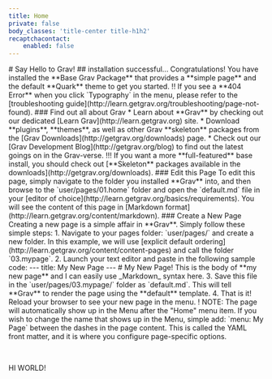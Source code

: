 ```yaml
---
title: Home
private: false
body_classes: 'title-center title-h1h2'
recaptchacontact:
    enabled: false
---
```


<p># Say Hello to Grav! ## installation successful... Congratulations! You have installed the **Base Grav Package** that provides a **simple page** and the default **Quark** theme to get you started. !! If you see a **404 Error** when you click `Typography` in the menu, please refer to the [troubleshooting guide](http://learn.getgrav.org/troubleshooting/page-not-found). ### Find out all about Grav * Learn about **Grav** by checking out our dedicated [Learn Grav](http://learn.getgrav.org) site. * Download **plugins**, **themes**, as well as other Grav **skeleton** packages from the [Grav Downloads](http://getgrav.org/downloads) page. * Check out our [Grav Development Blog](http://getgrav.org/blog) to find out the latest goings on in the Grav-verse. !!! If you want a more **full-featured** base install, you should check out [**Skeleton** packages available in the downloads](http://getgrav.org/downloads). ### Edit this Page To edit this page, simply navigate to the folder you installed **Grav** into, and then browse to the `user/pages/01.home` folder and open the `default.md` file in your [editor of choice](http://learn.getgrav.org/basics/requirements). You will see the content of this page in [Markdown format](http://learn.getgrav.org/content/markdown). ### Create a New Page Creating a new page is a simple affair in **Grav**. Simply follow these simple steps: 1. Navigate to your pages folder: `user/pages/` and create a new folder. In this example, we will use [explicit default ordering](http://learn.getgrav.org/content/content-pages) and call the folder `03.mypage`. 2. Launch your text editor and paste in the following sample code: --- title: My New Page --- # My New Page! This is the body of **my new page** and I can easily use _Markdown_ syntax here. 3. Save this file in the `user/pages/03.mypage/` folder as `default.md`. This will tell **Grav** to render the page using the **default** template. 4. That is it! Reload your browser to see your new page in the menu. ! NOTE: The page will automatically show up in the Menu after the "Home" menu item. If you wish to change the name that shows up in the Menu, simple add: `menu: My Page` between the dashes in the page content. This is called the YAML front matter, and it is where you configure page-specific options.</p>
<p>&nbsp;</p>
<p>HI WORLD!</p>